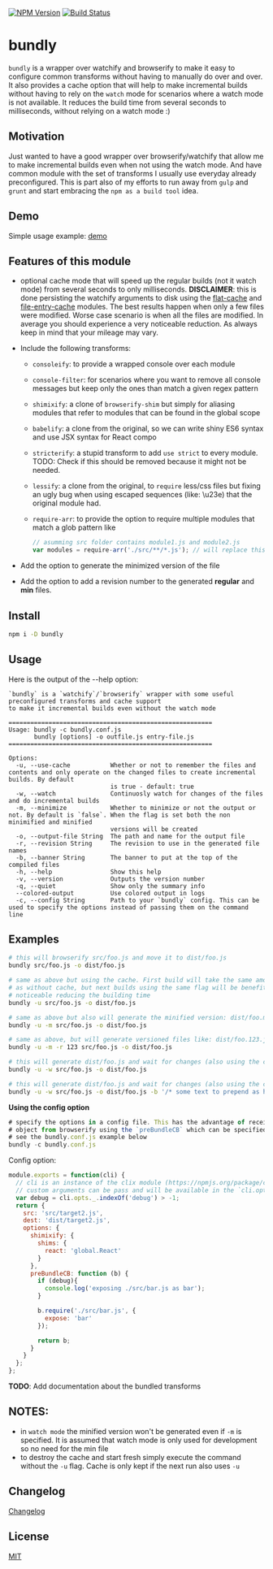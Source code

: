 [![NPM Version](http://img.shields.io/npm/v/bundly.svg?style=flat)](https://npmjs.org/package/bundly)
[![Build Status](http://img.shields.io/travis/royriojas/bundly.svg?style=flat)](https://travis-ci.org/royriojas/bundly)

# bundly
`bundly` is a wrapper over watchify and browserify to make it easy to configure common transforms without having to manually do over and over. It also provides a cache option that will help to make incremental builds without having to rely on the `watch` mode for scenarios where a watch mode is not available. It reduces the build time from several seconds to milliseconds, without relying on a watch mode :)

## Motivation
Just wanted to have a good wrapper over browserify/watchify that allow me to make incremental builds even when not using the watch mode.
And have common module with the set of transforms I usually use everyday already preconfigured. This is part also of my efforts to run away from `gulp` and `grunt` and start embracing the `npm as a build tool` idea.

## Demo
Simple usage example: [demo](https://github.com/royriojas/bundly-usage-demo)

## Features of this module
- optional cache mode that will speed up the regular builds (not it watch mode) from several seconds to only milliseconds.
  **DISCLAIMER**: this is done persisting the watchify arguments to disk using the [flat-cache](https://npmjs.org/package/flat-cache) and
  [file-entry-cache](https://npmjs.org/package/file-entry-cache) modules. The best results happen when only a few files were modified. Worse case scenario is when all the files are modified. In average you should experience a very noticeable reduction. As always keep in mind that your mileage may vary.
- Include the following transforms:
  - `consoleify`: to provide a wrapped console over each module
  - `console-filter`: for scenarios where you want to remove all console messages but keep only the ones than match a given regex pattern
  - `shimixify`: a clone of `browserify-shim` but simply for aliasing modules that refer to modules that can be found in the global scope
  - `babelify`: a clone from the original, so we can write shiny ES6 syntax and use JSX syntax for React compo
  - `stricterify`: a stupid transform to add `use strict` to every module. TODO: Check if this should be removed because it
     might not be needed.
  - `lessify`: a clone from the original, to `require` less/css files but fixing an ugly bug when using escaped sequences (like: \u23e)
     that the original module had.
  - `require-arr`: to provide the option to require multiple modules that match a glob pattern like

    ```javascript
    // asumming src folder contains module1.js and module2.js
    var modules = require-arr('./src/**/*.js'); // will replace this by an array of [ require('src/module1.js'), require('src/module2.js')]
    ```

- Add the option to generate the minimized version of the file
- Add the option to add a revision number to the generated **regular** and **min** files.

## Install

```bash
npm i -D bundly
```

## Usage

Here is the output of the --help option:

```
`bundly` is a `watchify`/`browserify` wrapper with some useful preconfigured transforms and cache support
to make it incremental builds even without the watch mode

========================================================
Usage: bundly -c bundly.conf.js
       bundly [options] -o outfile.js entry-file.js
========================================================

Options:
  -u, --use-cache           Whether or not to remember the files and contents and only operate on the changed files to create incremental builds. By default
                            is true - default: true
  -w, --watch               Continuosly watch for changes of the files and do incremental builds
  -m, --minimize            Whether to minimize or not the output or not. By default is `false`. When the flag is set both the non minimified and minified
                            versions will be created
  -o, --output-file String  The path and name for the output file
  -r, --revision String     The revision to use in the generated file names
  -b, --banner String       The banner to put at the top of the compiled files
  -h, --help                Show this help
  -v, --version             Outputs the version number
  -q, --quiet               Show only the summary info
  --colored-output          Use colored output in logs
  -c, --config String       Path to your `bundly` config. This can be used to specify the options instead of passing them on the command line
```

## Examples

```bash
# this will browserify src/foo.js and move it to dist/foo.js
bundly src/foo.js -o dist/foo.js

# same as above but using the cache. First build will take the same amount of time
# as without cache, but next builds using the same flag will be benefited by the cache
# noticeable reducing the building time
bundly -u src/foo.js -o dist/foo.js

# same as above but also will generate the minified version: dist/foo.min.js
bundly -u -m src/foo.js -o dist/foo.js

# same as above, but will generate versioned files like: dist/foo.123.js and dist/foo.123.min.js
bundly -u -m -r 123 src/foo.js -o dist/foo.js

# this will generate dist/foo.js and wait for changes (also using the cache to speed up the build)
bundly -u -w src/foo.js -o dist/foo.js

# this will generate dist/foo.js and wait for changes (also using the cache to speed up the build)
bundly -u -w src/foo.js -o dist/foo.js -b '/* some text to prepend as headers of the files */'
```

**Using the config option**

```javascript
# specify the options in a config file. This has the advantage of receiving the bundle
# object from browserify using the `preBundleCB` which can be specified in the options
# see the bundly.conf.js example below
bundly -c bundly.conf.js
```
Config option:

```javascript
module.exports = function(cli) {
  // cli is an instance of the clix module (https://npmjs.org/package/clix)
  // custom arguments can be pass and will be available in the `cli.opts._` array
  var debug = cli.opts._.indexOf('debug') > -1;
  return {
    src: 'src/target2.js',
    dest: 'dist/target2.js',
    options: {
      shimixify: {
        shims: {
          react: 'global.React'
        }
      },
      preBundleCB: function (b) {
        if (debug){
          console.log('exposing ./src/bar.js as bar');
        }

        b.require('./src/bar.js', {
          expose: 'bar'
        });

        return b;
      }
    }
  };
};
```

**TODO**: Add documentation about the bundled transforms

## NOTES:

- in `watch mode` the minified version won't be generated even if `-m` is specified. It is assumed that watch mode is only used for
  development so no need for the min file
- to destroy the cache and start fresh simply execute the command without the `-u` flag. Cache is only kept if the next run also uses `-u`

## Changelog

[Changelog](./changelog.md)

## License

[MIT](./LICENSE)

